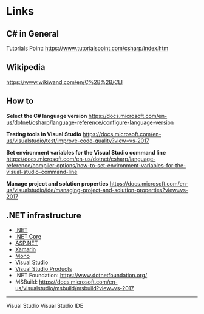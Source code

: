# Links


## C# in General
Tutorials Point:
https://www.tutorialspoint.com/csharp/index.htm


## Wikipedia
https://www.wikiwand.com/en/C%2B%2B/CLI


## How to

**Select the C# language version**
https://docs.microsoft.com/en-us/dotnet/csharp/language-reference/configure-language-version

**Testing tools in Visual Studio**
https://docs.microsoft.com/en-us/visualstudio/test/improve-code-quality?view=vs-2017

**Set environment variables for the Visual Studio command line**
https://docs.microsoft.com/en-us/dotnet/csharp/language-reference/compiler-options/how-to-set-environment-variables-for-the-visual-studio-command-line

**Manage project and solution properties**
https://docs.microsoft.com/en-us/visualstudio/ide/managing-project-and-solution-properties?view=vs-2017




## .NET infrastructure

- [.NET][net]
- [.NET Core][cor]
- [ASP.NET][asp]
- [Xamarin][xam]
- [Mono][mon]
- [Visual Studio][vis]
- [Visual Studio Products][vsp]
- .NET Foundation: https://www.dotnetfoundation.org/
- MSBuild: https://docs.microsoft.com/en-us/visualstudio/msbuild/msbuild?view=vs-2017



---

[net]: https://docs.microsoft.com/en-us/dotnet/
[cor]: https://docs.microsoft.com/en-us/dotnet/core/
[asp]: https://docs.microsoft.com/en-us/aspnet/
[xam]: https://docs.microsoft.com/en-us/xamarin/
[vis]: https://docs.microsoft.com/en-us/visualstudio/
[vsp]: https://docs.microsoft.com/en-us/visualstudio/products/
[mon]: https://www.mono-project.com/



Visual Studio
Visual Studio IDE